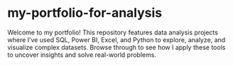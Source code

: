 # my-portfolio-for-analysis
Welcome to my portfolio! This repository features data analysis projects where I’ve used SQL, Power BI, Excel, and Python to explore, analyze, and visualize complex datasets. Browse through to see how I apply these tools to uncover insights and solve real-world problems.
